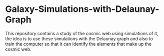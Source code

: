# Galaxy-Simulations-with-Delaunay-Graph
This repository contains a study of the cosmic web using simulations of it, the idea is to use these simulations with the Delaunay graph and also to train the computer so that it can identify the elements that make up the cosmic web.
